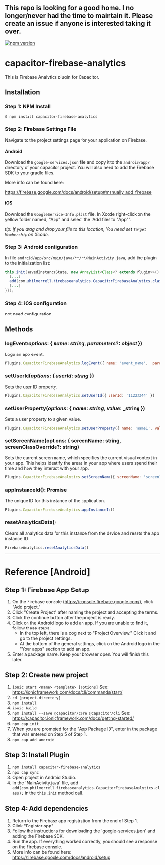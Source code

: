 ## This repo is looking for a good home. I no longer/never had the time to maintain it. Please create an issue if anyone is interested taking it over.

[![npm version](https://badge.fury.io/js/capacitor-firebase-analytics.svg)](https://badge.fury.io/js/capacitor-firebase-analytics)

# capacitor-firebase-analytics

This is Firebase Analytics plugin for Capacitor.

## Installation

### Step 1: NPM Install

```bash
$ npm install capacitor-firebase-analytics
```

### Step 2: Firebase Settings File

Navigate to the project settings page for your application on Firebase.

#### Android

Download the `google-services.json` file and copy it to the `android/app/` directory of your capacitor project. You will also need to add the Firebase SDK to your gradle files.

More info can be found here:

https://firebase.google.com/docs/android/setup#manually_add_firebase

#### iOS

Download the `GoogleService-Info.plist` file. In Xcode right-click on the yellow folder named, "App" and select the 'Add files to "App"'.

_tip: If you drag and drop your file to this location, You need set `Target Membership` on Xcode._

### Step 3: Android configuration

In file `android/app/src/main/java/**/**/MainActivity.java`, add the plugin to the initialization list:

```java
this.init(savedInstanceState, new ArrayList<Class<? extends Plugin>>() {{
  [...]
  add(com.philmerrell.firebaseanalytics.CapacitorFirebaseAnalytics.class);
  [...]
}});
```

### Step 4: iOS configuration

not need configuration.

## Methods

### logEvent(_options_: { _name_: _string_, _parameters_?: _object_ })

Logs an app event.

```js
Plugins.CapacitorFirebaseAnalytics.logEvent({ name: 'event_name',  parameters: { param1: 'value1', param2: 'value2' });
```

### setUserId(_options_: { _userId_: _string_ })

Sets the user ID property.

```js
Plugins.CapacitorFirebaseAnalytics.setUserId({ userId: '11223344' })
```

### setUserProperty(_options_: { _name_: _string_, _value_: \_string })

Sets a user property to a given value.

```js
Plugins.CapacitorFirebaseAnalytics.setUserProperty({ name: 'name1', value: 'value1' })
```

### setScreenName(options: { screenName: string, screenClassOverride?: string)

Sets the current screen name, which specifies the current visual context in your app. This helps identify the areas in your app where users spend their time and how they interact with your app.

```js
Plugins.CapacitorFirebaseAnalytics.setScreenName({ screenName: 'screen1', screenClassOverride: 'ScreenClassName' })
```

### appInstanceId(): Promise<string>

The unique ID for this instance of the application.

```js
Plugins.CapacitorFirebaseAnalytics.appInstanceId()
```

### resetAnalyticsData()

Clears all analytics data for this instance from the device and resets the app instance ID.

```js
FirebaseAnalytics.resetAnalyticsData()
```

---

# Reference [Android]

## Step 1: Firebase App Setup

1. On the Firebase console (https://console.firebase.google.com/), click "Add project."
2. Click "Create Project" after naming the project and accepting the terms.
3. Click the continue button after the project is ready.
4. Click on the Android logo to add an app. If you are unable to find it, follow these steps:
   - In the top left, there is a cog next to "Project Overview." Click it and go to the project settings.
   - At the bottom of the general settings, click on the Android logo in the "Your apps" section to add an app.
5. Enter a package name. Keep your browser open. You will finish this later.

## Step 2: Create new project

1. `ionic start <name> <template> [options]` See: https://ionicframework.com/docs/cli/commands/start/
2. `cd [project-directory]`
3. `npm install`
4. `ionic build`
5. `npm install --save @capacitor/core @capacitor/cli` See: https://capacitor.ionicframework.com/docs/getting-started/
6. `npx cap init`
7. When you are prompted for the "App Package ID", enter in the package that was entered on Step 5 of Step 1.
8. `npx cap add android`

## Step 3: Install Plugin

1. `npm install capacitor-firebase-analytics`
2. `npx cap sync`
3. Open project in Android Studio.
4. In the 'MainAcivity.java' file, add `add(com.philmerrell.firebaseanalytics.CapacitorFirebaseAnalytics.class);` in the `this.init` method call.

## Step 4: Add dependencies

1. Return to the Firebase app registration from the end of Step 1.
2. Click "Register app"
3. Follow the instructions for downloading the 'google-services.json' and adding the Firebase SDK.
4. Run the app. If everything worked correctly, you should see a response on the Firebase console.
5. More info can be found here: https://firebase.google.com/docs/android/setup
